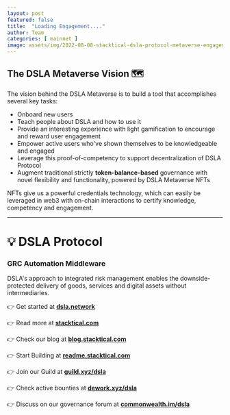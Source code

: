 ```yaml
---
layout: post
featured: false
title:  "Loading Engagement...."
author: Team
categories: [ mainnet ]
image: assets/img/2022-08-08-stacktical-dsla-protocol-metaverse-engagement-platform-blockchain-cryptocurrency-fintech-legaltech-insurtech-itsm-slm-sla-defi-nft.jpg
---
```


## The DSLA Metaverse Vision 🗺️

The vision behind the DSLA Metaverse is to build a tool that accomplishes several key tasks:
* Onboard new users
* Teach people about DSLA and how to use it
* Provide an interesting experience with light gamification to encourage and reward user engagement
* Empower active users who've shown themselves to be knowledgeable and engaged
* Leverage this proof-of-competency to support decentralization of DSLA Protocol
* Augment traditional strictly **token-balance-based** governance with novel flexibility and functionality, powered by DSLA Metaverse NFTs

NFTs give us a powerful credentials technology, which can easily be leveraged in web3 with on-chain interactions to certify knowledge, competency and engagement.



---

# 💡 DSLA Protocol

### GRC Automation Middleware

DSLA's approach to integrated risk management enables the downside-protected delivery of goods, services and digital assets without intermediaries.

👉 Get started at **[dsla.network](https://dsla.network)** 

👉 Read more at [**stacktical.com**](https://stacktical.com)

👉 Check our blog at [**blog.stacktical.com**](https://blog.stacktical.com)

👉 Start Building at [**readme.stacktical.com**](https://readme.stacktical.com/developer-guide/)

👉 Join our Guild at [**guild.xyz/dsla**](https://guild.xyz/dsla)

👉 Check active bounties at [**dework.xyz/dsla**](https://dework.xyz/dsla)

👉 Discuss on our governance forum at [**commonwealth.im/dsla**](https://commonwealth.im/dsla)